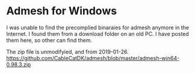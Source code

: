 # Admesh for Windows
I was unable to find the precomplied binaraies for admesh anymore in the Internet. I found them from a download folder on an old PC. I have posted them here, so other can find them.

The zip file is unmodifyied, and from 2019-01-26.
https://github.com/CableCatDK/admesh/blob/master/admesh-win64-0.98.3.zip
